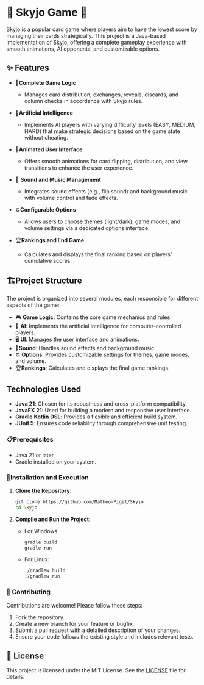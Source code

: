 # 🎴 Skyjo Game 🎴

Skyjo is a popular card game where players aim to have the lowest score by managing their cards strategically. This project is a Java-based implementation of Skyjo, offering a complete gameplay experience with smooth animations, AI opponents, and customizable options.

## ✨ Features

- 🎲**Complete Game Logic**
  - Manages card distribution, exchanges, reveals, discards, and column checks in accordance with Skyjo rules.

- 🤖**Artificial Intelligence**
  - Implements AI players with varying difficulty levels (EASY, MEDIUM, HARD) that make strategic decisions based on the game state without cheating.

- 🎨**Animated User Interface**
  - Offers smooth animations for card flipping, distribution, and view transitions to enhance the user experience.

- 🎵 **Sound and Music Management**
  - Integrates sound effects (e.g., flip sound) and background music with volume control and fade effects.

- ⚙️**Configurable Options**
  - Allows users to choose themes (light/dark), game modes, and volume settings via a dedicated options interface.

- 🏆**Rankings and End Game**
  - Calculates and displays the final ranking based on players' cumulative scores.

## 🏗️Project Structure

The project is organized into several modules, each responsible for different aspects of the game:

- 🎮 **Game Logic**: Contains the core game mechanics and rules.
- 🤖 **AI**: Implements the artificial intelligence for computer-controlled players.
- 🖥️ **UI**: Manages the user interface and animations.
- 🎵**Sound**: Handles sound effects and background music.
- ⚙️ **Options**: Provides customizable settings for themes, game modes, and volume.
- 🏆**Rankings**: Calculates and displays the final game rankings.

## Technologies Used

- **Java 21**: Chosen for its robustness and cross-platform compatibility.
- **JavaFX 21**: Used for building a modern and responsive user interface.
- **Gradle Kotlin DSL**: Provides a flexible and efficient build system.
- **JUnit 5**: Ensures code reliability through comprehensive unit testing.

### 📋Prerequisites
- Java 21 or later.
- Gradle installed on your system.

### 🚀Installation and Execution

1. **Clone the Repository**:

   ```bash
   git clone https://github.com/Matheo-Piget/Skyjo
   cd Skyjo
   ```

2. **Compile and Run the Project**:

   - For Windows:
     ```bash
     gradle build
     gradle run
     ```

   - For Linux:
     ```bash
     ./gradlew build
     ./gradlew run
     ```

### 🤝 Contributing
Contributions are welcome! Please follow these steps:
1. Fork the repository.
2. Create a new branch for your feature or bugfix.
3. Submit a pull request with a detailed description of your changes.
4. Ensure your code follows the existing style and includes relevant tests.

## 📜  License

This project is licensed under the MIT License. See the [LICENSE](LICENSE) file for details.
